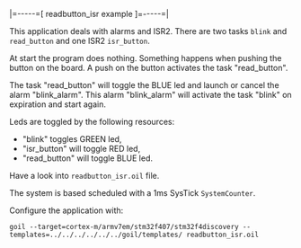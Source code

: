 |=-----=[ readbutton_isr example ]=-----=|

This application deals with alarms and ISR2.
There are two tasks `blink` and `read_button` and one ISR2 `isr_button`.

At start the program does nothing.
Something happens when pushing the button on the board.
A push on the button activates the task "read_button".

The task "read_button" will toggle the BLUE led and launch or cancel the alarm "blink_alarm".
This alarm "blink_alarm" will activate the task "blink" on expiration and start again.

Leds are toggled by the following resources:

* "blink" toggles GREEN led,
* "isr_button" will toggle RED led,
* "read_button" will toggle BLUE led.

Have a look into `readbutton_isr.oil` file.

The system is based scheduled with a 1ms SysTick `SystemCounter`.

Configure the application with:

```
goil --target=cortex-m/armv7em/stm32f407/stm32f4discovery --templates=../../../../../../goil/templates/ readbutton_isr.oil
```
